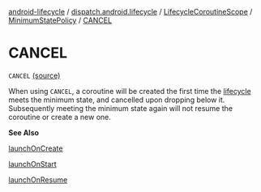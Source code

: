 [android-lifecycle](../../../index.md) / [dispatch.android.lifecycle](../../index.md) / [LifecycleCoroutineScope](../index.md) / [MinimumStatePolicy](index.md) / [CANCEL](./-c-a-n-c-e-l.md)

# CANCEL

`CANCEL` [(source)](https://github.com/RBusarow/Dispatch/tree/master/android-lifecycle/src/main/java/dispatch/android/lifecycle/LifecycleCoroutineScope.kt#L115)

When using `CANCEL`, a coroutine will be created the first time the [lifecycle](../lifecycle.md) meets the minimum state,
and cancelled upon dropping below it.
Subsequently meeting the minimum state again will not resume the coroutine or create a new one.

**See Also**

[launchOnCreate](../launch-on-create.md)

[launchOnStart](../launch-on-start.md)

[launchOnResume](../launch-on-resume.md)

